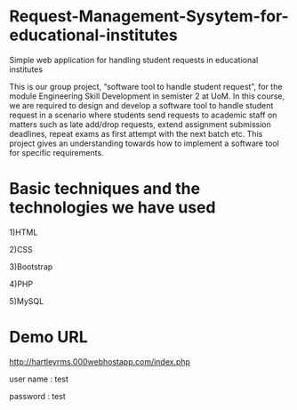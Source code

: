 # Request-Management-Sysytem-for-educational-institutes
Simple web application for handling student requests in educational institutes


This is our group project, “software tool to handle student request”, for the module Engineering Skill Development in semister 2 at UoM. In this course, we are required to design and develop a software tool to handle student request in a scenario where students send requests to academic staff on matters such as late add/drop requests, extend assignment submission deadlines, repeat exams as first attempt with the next batch etc. This project gives an understanding towards how to implement a software tool for specific requirements. 

# Basic techniques and the technologies we have used

1)HTML


2)CSS


3)Bootstrap


4)PHP


5)MySQL



# Demo URL

http://hartleyrms.000webhostapp.com/index.php

user name : test


password : test


